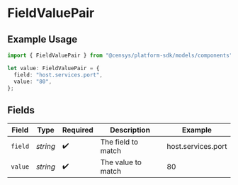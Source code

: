 # FieldValuePair

## Example Usage

```typescript
import { FieldValuePair } from "@censys/platform-sdk/models/components";

let value: FieldValuePair = {
  field: "host.services.port",
  value: "80",
};
```

## Fields

| Field              | Type               | Required           | Description        | Example            |
| ------------------ | ------------------ | ------------------ | ------------------ | ------------------ |
| `field`            | *string*           | :heavy_check_mark: | The field to match | host.services.port |
| `value`            | *string*           | :heavy_check_mark: | The value to match | 80                 |
